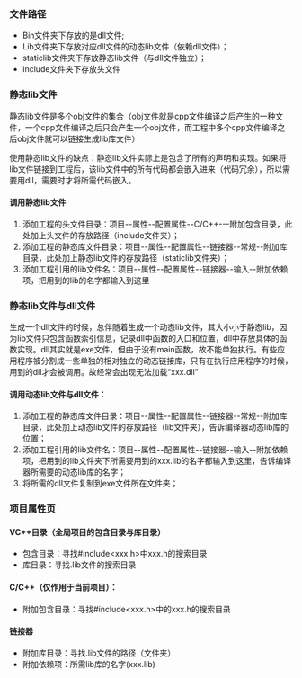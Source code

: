 ### 文件路径

* Bin文件夹下存放的是dll文件;
* Lib文件夹下存放对应dll文件的动态lib文件（依赖dll文件）；
* staticlib文件夹下存放静态lib文件（与dll文件独立）；
* include文件夹下存放头文件

### 静态lib文件

静态lib文件是多个obj文件的集合（obj文件就是cpp文件编译之后产生的一种文件，一个cpp文件编译之后只会产生一个obj文件，而工程中多个cpp文件编译之后obj文件就可以链接生成lib库文件）

使用静态lib文件的缺点：静态lib文件实际上是包含了所有的声明和实现。如果将lib文件链接到工程后，该lib文件中的所有代码都会嵌入进来（代码冗余），所以需要用dll，需要时才将所需代码嵌入。

#### 调用静态lib文件

1. 添加工程的头文件目录：项目--属性--配置属性--C/C++---附加包含目录，此处加上头文件的存放路径（include文件夹）；
2. 添加工程的静态库文件目录：项目--属性--配置属性--链接器--常规--附加库目录，此处加上静态lib文件的存放路径（staticlib文件夹）；
3. 添加工程引用的lib文件名：项目--属性--配置属性--链接器--输入--附加依赖项，把用到的lib的名字都输入到这里

### 静态lib文件与dll文件

​	生成一个dll文件的时候，总伴随着生成一个动态lib文件，其大小小于静态lib，因为lib文件只包含函数索引信息，记录dll中函数的入口和位置，dll中存放具体的函数实现。dll其实就是exe文件，但由于没有main函数，故不能单独执行。有些应用程序被分割成一些单独的相对独立的动态链接库，只有在执行应用程序的时候，用到的dll才会被调用。故经常会出现无法加载“xxx.dll”

#### 调用动态lib文件与dll文件：

1. 添加工程的静态库文件目录：项目--属性--配置属性--链接器--常规--附加库目录，此处加上动态lib文件的存放路径（lib文件夹），告诉编译器动态lib库的位置；
2. 添加工程引用的lib文件名：项目--属性--配置属性--链接器--输入--附加依赖项，把用到的lib文件夹下所需要用到的xxx.lib的名字都输入到这里，告诉编译器所需要的动态lib库的名字；
3. 将所需的dll文件复制到exe文件所在文件夹；

### 项目属性页

#### VC++目录（全局项目的包含目录与库目录）

* 包含目录：寻找#include<xxx.h>中xxx.h的搜索目录
* 库目录：寻找.lib文件的搜索目录

#### C/C++（仅作用于当前项目）：

* 附加包含目录：寻找#include<xxx.h>中的xxx.h的搜索目录

 #### 链接器

* 附加库目录：寻找.lib文件的路径（文件夹）
* 附加依赖项：所需lib库的名字(xxx.lib)